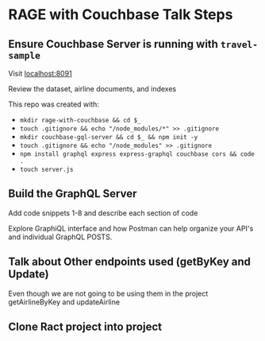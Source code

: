 # RAGE with Couchbase Talk Steps

## Ensure Couchbase Server is running with `travel-sample`

Visit [localhost:8091](https://localhost:8091)

Review the dataset, airline documents, and indexes

This repo was created with:

- `mkdir rage-with-couchbase && cd $_`
- `touch .gitignore && echo "/node_modules/*" >> .gitignore`
- `mkdir couchbase-gql-server && cd $_ && npm init -y`
- `touch .gitignore && echo "/node_modules" >> .gitignore`
- `npm install graphql express express-graphql couchbase cors && code .`
- `touch server.js`

## Build the GraphQL Server

Add code snippets 1-8 and describe each section of code

Explore GraphiQL interface and how Postman can help organize your API's and individual GraphQL POSTS.

## Talk about Other endpoints used (getByKey and Update)

Even though we are not going to be using them in the project getAirlineByKey and updateAirline

## Clone Ract project into project